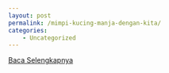 ```yaml
---
layout: post
permalink: /mimpi-kucing-manja-dengan-kita/
categories:
    - Uncategorized
---
```


[Baca Selengkapnya](/01)